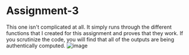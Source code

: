 # Assignment-3
This one isn't complicated at all. It simply runs through the different functions that I created for this assignment and proves that they work. If you scrutinize the code, you will find that all of the outputs are being authentically computed.
![image](https://github.com/Mick-Leinbach/Assignment-3/assets/113187108/b897edc9-b87d-4315-a8a0-d571bcc3a5a9)
